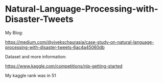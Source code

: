 # Natural-Language-Processing-with-Disaster-Tweets

My Blog:



https://medium.com/@vivekschaurasia/case-study-on-natural-language-processing-with-disaster-tweets-6ac4a45060db

Dataset and more information: 



https://www.kaggle.com/competitions/nlp-getting-started



My kaggle rank was in 51
